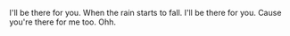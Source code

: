 I'll be there for you. When the rain starts to fall. I'll be there for you. Cause you're there for me too. Ohh.